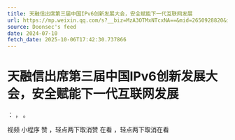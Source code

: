 ```yaml
---
title: 天融信出席第三届中国IPv6创新发展大会，安全赋能下一代互联网发展
url: https://mp.weixin.qq.com/s?__biz=MzA3OTMxNTcxNA==&mid=2650928820&idx=2&sn=4c0af5740ffebf5a516866dc68ff1548
source: Doonsec's feed
date: 2024-07-10
fetch_date: 2025-10-06T17:42:30.737866
---
```


# 天融信出席第三届中国IPv6创新发展大会，安全赋能下一代互联网发展

：
，
。

视频
小程序
赞
，轻点两下取消赞
在看
，轻点两下取消在看